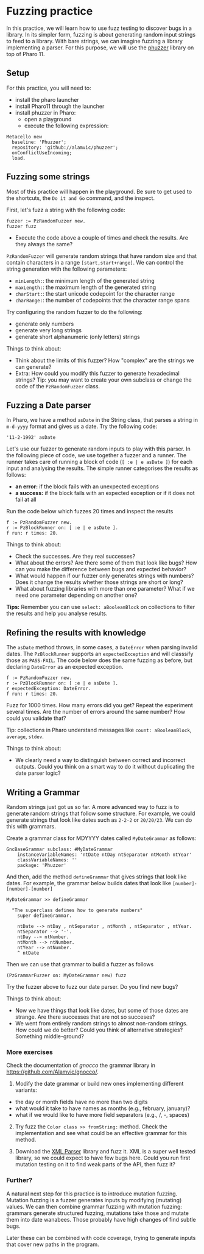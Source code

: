 # Fuzzing practice

In this practice, we will learn how to use fuzz testing to discover bugs in a library.
In its simpler form, fuzzing is about generating random input strings to feed to a library.
With bare strings, we can imagine fuzzing a library implementing a parser.
For this purpose, we will use the [phuzzer](https://github.com/Alamvic/phuzzer/) library on top of Pharo 11.

## Setup

For this practice, you will need to:
 - install the pharo launcher
 - install Pharo11 through the launcher
 - install phuzzer in Pharo:
   - open a playground
   - execute the following expression:
  
```smalltalk
Metacello new
  baseline: 'Phuzzer';
  repository: 'github://alamvic/phuzzer';
  onConflictUseIncoming;
  load.
```

## Fuzzing some strings

Most of this practice will happen in the playground.
Be sure to get used to the shortcuts, the `Do it and Go` command, and the inspect.

First, let's fuzz a string with the following code:

```smalltalk
fuzzer := PzRandomFuzzer new.
fuzzer fuzz
```

- Execute the code above a couple of times and check the results. Are they always the same?

`PzRandomFuzzer` will generate random strings that have random size and that contain characters in a range `[start,start+range]`. We can control the string generation with the following parameters:
 - `minLength:`: the minimum length of the generated string
 - `maxLength:`: the maximum length of the generated string
 - `charStart:`: the start unicode codepoint for the character range
 - `charRange:`: the number of codepoints that the character range spans

Try configuring the random fuzzer to do the following:
- generate only numbers
- generate very long strings
- generate short alphanumeric (only letters) strings

Things to think about:
- Think about the limits of this fuzzer? How "complex" are the strings we can generate?
- Extra: How could you modify this fuzzer to generate hexadecimal strings? Tip: you may want to create your own subclass or change the code of the `PzRandomFuzzer` class.

## Fuzzing a Date parser

In Pharo, we have a method `asDate` in the String class, that parses a string in `m-d-yyyy` format and gives us a date.
Try the following code:

```smalltalk
'11-2-1992' asDate
```

Let's use our fuzzer to generate random inputs to play with this parser.
In the following piece of code, we use together a fuzzer and a runner.
The runner takes care of running a block of code (`[ :e | e asDate ]`) for each input and analysing the results.
The simple runner categorises the results as follows:
 - **an error:** if the block fails with an unexpected exceptions
 - **a success:** if the block fails with an expected exception or if it does not fail at all

Run the code below which fuzzes 20 times and inspect the results

```smalltalk
f := PzRandomFuzzer new.
r := PzBlockRunner on: [ :e | e asDate ].
f run: r times: 20.
```

Things to think about:
- Check the successes. Are they real successes?
- What about the errors? Are there some of them that look like bugs? How can you make the difference between bugs and expected behavior?
- What would happen if our fuzzer only generates strings with numbers? Does it change the results whether those strings are short or long?
- What about fuzzing libraries with more than one parameter? What if we need one parameter depending on another one?

**Tips:** Remember you can use `select: aBooleanBlock` on collections to filter the results and help you analyse results.

## Refining the results with knowledge

The `asDate` method throws, in some cases, a `DateError` when parsing invalid dates.
The `PzBlockRunner` supports an `expectedException` and will classsify those as `PASS-FAIL`.
The code below does the same fuzzing as before, but declaring `DateError` as an expected exception.

```smalltalk
f := PzRandomFuzzer new.
r := PzBlockRunner on: [ :e | e asDate ].
r expectedException: DateError.
f run: r times: 20.
```

Fuzz for 1000 times. How many errors did you get?
Repeat the experiment several times. Are the number of errors around the same number?
How could you validate that?

Tip: collections in Pharo understand messages like `count: aBooleanBlock`, `average`, `stdev`.

Things to think about:
- We clearly need a way to distinguish between correct and incorrect outputs. Could you think on a smart way to do it without duplicating the date parser logic?

## Writing a Grammar

Random strings just got us so far.
A more advanced way to fuzz is to generate random strings that follow some structure.
For example, we could generate strings that look like dates such as `2-2-2` or `20/20/23`.
We can do this with grammars.

Create a grammar class for MDYYYY dates called `MyDateGrammar` as follows:

```smalltalk
GncBaseGrammar subclass: #MyDateGrammar
	instanceVariableNames: 'ntDate ntDay ntSeparator ntMonth ntYear'
	classVariableNames: ''
	package: 'Phuzzer'
```

And then, add the method `defineGrammar` that gives strings that look like dates.
For example, the grammar below builds dates that look like `[number]-[number]-[number]`

```smalltalk
MyDateGrammar >> defineGrammar

  "The superclass defines how to generate numbers"
	super defineGrammar.

	ntDate --> ntDay , ntSeparator , ntMonth , ntSeparator , ntYear.
	ntSeparator --> '-'.
	ntDay --> ntNumber.
	ntMonth --> ntNumber.
	ntYear --> ntNumber.
	^ ntDate
```

Then we can use that grammar to build a fuzzer as follows

```smalltalk
(PzGrammarFuzzer on: MyDateGrammar new) fuzz
```

Try the fuzzer above to fuzz our date parser. Do you find new bugs?

Things to think about:
- Now we have things that look like dates, but some of those dates are strange. Are there successes that are not so succeses?
- We went from entirely random strings to almost non-random strings. How could we do better? Could you think of alternative strategies? Something middle-ground?

### More exercises

Check the documentation of *gnocco* the grammar library in https://github.com/Alamvic/gnocco/.

1. Modify the date grammar or build new ones implementing different variants:
 - the day or month fields have no more than two digits
 - what would it take to have names as months (e.g., february, january)?
 - what if we would like to have more field separators (e.g., /, -, spaces)

2. Try fuzz the `Color class >> fromString:` method.
Check the implementation and see what could be an effective grammar for this method.

3. Download the [XML Parser](https://github.com/pharo-contributions/XML-XMLParser) library and fuzz it.
XML is a super well tested library, so we could expect to have few bugs here.
Could you run first mutation testing on it to find weak parts of the API, then fuzz it?

### Further?

A natural next step for this practice is to introduce mutation fuzzing.
Mutation fuzzing is a fuzzer generates inputs by modifying (mutating) values.
We can then combine grammar fuzzing with mutation fuzzing: grammars generate structured fuzzing, mutations take those and mutate them into date wanabees. Those probably have high changes of find subtle bugs.

Later these can be combined with code coverage, trying to generate inputs that cover new paths in the program.
